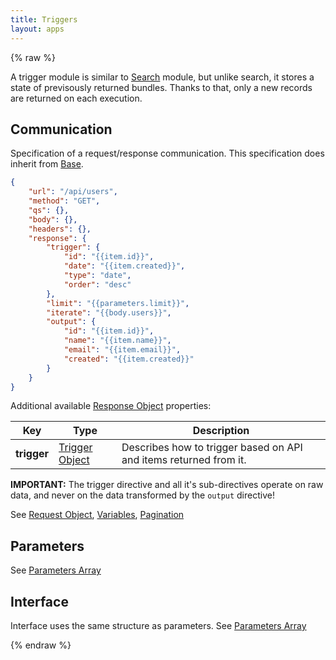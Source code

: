 ```yaml
---
title: Triggers
layout: apps
---
```


{% raw %}

A trigger module is similar to [Search](search.html) module, but unlike search, it stores a state of previsously returned bundles. Thanks to that, only a new records are returned on each execution.

## Communication

Specification of a request/response communication. This specification does inherit from [Base](base.html).

```json
{
    "url": "/api/users",
    "method": "GET",
    "qs": {},
    "body": {},
    "headers": {},
    "response": {
        "trigger": {
            "id": "{{item.id}}",
            "date": "{{item.created}}",
            "type": "date",
            "order": "desc"
        },
        "limit": "{{parameters.limit}}",
        "iterate": "{{body.users}}",
        "output": {
            "id": "{{item.id}}",
            "name": "{{item.name}}",
            "email": "{{item.email}}",
            "created": "{{item.created}}"
        }
    }
}
```

Additional available [Response Object](request-object.html) properties:

Key | Type | Description
--- | --- | ---
**trigger** | [Trigger Object](trigger-object.html) | Describes how to trigger based on API and items returned from it.

**IMPORTANT:** The trigger directive and all it's sub-directives operate on raw data, and never on the data transformed by the `output` directive!

See [Request Object](request-object.html), [Variables](variables.html), [Pagination](pagination.html)

## Parameters

See [Parameters Array](parameters-array.html)

## Interface

Interface uses the same structure as parameters. See [Parameters Array](parameters-array.html)

{% endraw %}
